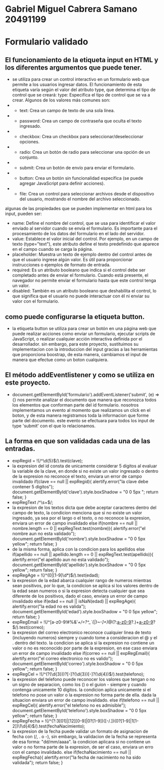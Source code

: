 # Gabriel Miguel Cabrera Samano 20491199
# Formulario validado

## El funcionamiento de la etiqueta input en HTML y los diferentes argumentos que puede tener.
-  se utiliza para crear un control interactivo en un formulario web que permite a los usuarios ingresar datos. El funcionamiento de esta etiqueta varía según el valor del atributo type, que determina el tipo de control que se creará:
type: Especifica el tipo de control que se va a crear. Algunos de los valores más comunes son:
- - text: Crea un campo de texto de una sola línea.
- - password: Crea un campo de contraseña que oculta el texto ingresado.
- - checkbox: Crea un checkbox para seleccionar/deseleccionar opciones.
- - radio: Crea un botón de radio para seleccionar una opción de un conjunto.
- - submit: Crea un botón de envío para enviar el formulario.
- - button: Crea un botón sin funcionalidad específica (se puede agregar JavaScript para definir acciones).
- - file: Crea un control para seleccionar archivos desde el dispositivo del usuario, mostrando el nombre del archivo seleccionado.

algunas de las propiedades que se pueden implementar en html para los input, pueden ser:
- name: Define el nombre del control, que se usa para identificar el valor enviado al servidor cuando se envía el formulario. Es importante para el procesamiento de los datos del formulario en el lado del servidor.
- value: Establece el valor inicial del control. Por ejemplo, en un campo de texto (type="text"), este atributo define el texto predefinido que aparece en el campo cuando se carga la página.
- placeholder: Muestra un texto de ejemplo dentro del control antes de que el usuario ingrese algún valor. Es útil para proporcionar instrucciones o ejemplos de formato de entrada.
- required: Es un atributo booleano que indica si el control debe ser completado antes de enviar el formulario. Cuando está presente, el navegador no permite enviar el formulario hasta que este control tenga un valor.
- disabled: También es un atributo booleano que deshabilita el control, lo que significa que el usuario no puede interactuar con él ni enviar su valor con el formulario.

## como puede configurarse la etiqueta button.
- la etiqueta button se utiliza para crear un botón en una página web que puede realizar acciones como enviar un formulario, ejecutar scripts de JavaScript, o realizar cualquier acción interactiva definida por el desarrollador. sin embargo, para este proyecto, sustituimos su implementacion con la introduccion del input gracias a las herramientas que proporciona boostrap, de esta manera, cambiamos el input de manera que efectue como un boton cualquiera.

## El método addEventlistener y como se utiliza en este proyecto.
- document.getElementById('formulario').addEventListener('submit', (e) => {} nos permite analizar el documento que manera que reconozca todos los elementos que conforman parte del id formulario. nosotros implementamos un evento al momento que realizamos un click en el boton, y de esta manera registramos toda la informacion que forme parte del documento. este evento se efectuara para todos los input de type 'submit' con el que lo relacionamos.

## La forma en que son validadas cada una de las entradas.
- expRegid = !(/^\d{5}$/).test(clave);
- la expresion del id consta de unicamente considerar 5 digitos al evaluar la variable de la clave, en donde si no existe un valor ingresado o dentro de la expresion no reconoce el texto, enviara un error de campo invalidado
if(clave == null || expRegid){
        alertify.error("la clave debe contener 5 digitos");
        document.getElementById('clave').style.boxShadow = "0 0 5px ";
        return false;
    } 
- expRegText /^\s+$/;
- la expresion de los textos dicta que debe aceptar caracteres dentro del campo de texto, la condicion menciona que si no existe un valor ingresado, ya sea por el largo o el texto, o no reconoce la expresion, enviara un error de campo invalidado
else if(nombre == null || nombre.length == 0 || expRegText.test(nombre)){
        alertify.error("el nombre aun no esta validado");
        document.getElementById('nombre').style.boxShadow = "0 0 5px yellow";
        return false;
    }
- de la misma forma, aplica con la condicion para los apellidos
else if(apellido == null || apellido.length == 0 || expRegText.test(apellido)){
        alertify.error("el apellido aun no esta validado");
        document.getElementById('apellido').style.boxShadow = "0 0 5px yellow";
        return false;
    }
- expRegAge = !(/^(0|[1-9]\d*)$/).test(edad);
- la expresion de la edad abarca cualquier rango de numeros mientras sean positivos, por lo que, la condicion se aplica si los valores dentro de la edad sean numeros o si la expresion detecta cualquier que sea diferente de los positivos, dado el caso, enviara un error de campo invalidado
else if(edad == null || isNaN(edad) || expRegAge){
        alertify.error("la edad no es valida");
        document.getElementById('edad').style.boxShadow = "0 0 5px yellow";
        return false;
    } 
- expRegEmail = !(/^[a-z0-9!#$%&'*+/=?^_`{|}~-]+(?:\.[a-z0-9!#$%&'*+/=?^_`{|}~-]+)*@(?:[a-z0-9](?:[a-z0-9-]*[a-z0-9])?\.)+[a-z0-9](?:[a-z0-9-]*[a-z0-9])?$/).test(correo); 
- la expresion del correo electronico reconoce cualquier linea de texto (incluyendo numeros) siempre y cuando tome a consideracion el @ y el . dentro del texto. la condicion se aplica si la expresion no contiene un valor o no es reconocido por parte de la expresion, en ese caso enviara un error de campo invalidado
else if(correo == null || expRegEmail){
        alertify.error("el correo electronico no es valido");
        document.getElementById('correo').style.boxShadow = "0 0 5px yellow";
        return false;
    } 
- expRegCel = !(/^\(?(\d{3})\)?[-]?(\d{3})[-]?(\d{4})$/).test(telefono);
- la expresion del telefono puede reconocer los valores que tengan o no un signo de separacion, como los () o el guion - siempre y cuando contenga unicamente 10 digitos. la condicion aplica unicamente si el telefono no pose un valor o la expresion no forma parte de ella. dada la situacion enviara un error de campo invalidado.
else if(telefono == null || expRegCel){
        alertify.error("el telefono no es admisible");
        document.getElementById('telefono').style.boxShadow = "0 0 5px yellow";
        return false;
    }
- expRegFecha = !(/^(?:3[01]|[12][0-9]|0?[1-9])([\-/.])(0?[1-9]|1[1-2])\1\d{4}$/).test(fechaNacimiento);
- la expresion de la fecha puede validar un formato de asignacion de fecha con (/, . o -), sin embargo, la validacion de la fecha se representa de esa forma: "dd/mm/aaaa". la condicion aplicara si no contiene un valor o no forma parte de la expresion, de ser el caso, enviara un erro con el campo invalidado.
else if(fechaNacimiento == null || expRegFecha){
        alertify.error("la fecha de nacimiento no ha sido validada");
        return false;
    }
